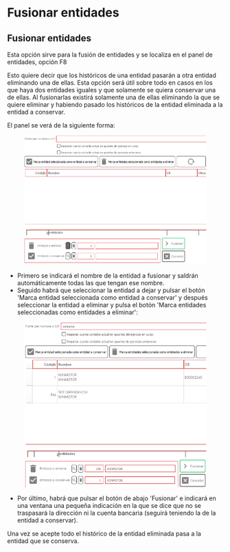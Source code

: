 # Fusionar entidades

## Fusionar entidades

Esta opción sirve para la fusión de entidades y se localiza en el panel de entidades, opción F8

Esto quiere decir que los históricos de una entidad pasarán a otra entidad eliminando una de ellas. Esta opción será útil sobre todo en casos en los que haya dos entidades iguales y que solamente se quiera conservar una de ellas. Al fusionarlas existirá solamente una de ellas eliminando la que se quiere eliminar y habiendo pasado los históricos de la entidad eliminada a la entidad a conservar.

El panel se verá de la siguiente forma:

<figure><img src="../.gitbook/assets/215d96f2-b4ff-4cd3-8d15-d3e6ff7ce7ad.png" alt=""><figcaption></figcaption></figure>

* Primero se indicará el nombre de la entidad a fusionar y saldrán automáticamente todas las que tengan ese nombre.
* Seguido habrá que seleccionar la entidad a dejar y pulsar el botón 'Marca entidad seleccionada como entidad a conservar' y después seleccionar la entidad a eliminar y pulsa el botón 'Marca entidades seleccionadas como entidades a eliminar':

<figure><img src="../.gitbook/assets/cbebd369-0609-4b53-8769-108e6ff5179e.png" alt=""><figcaption></figcaption></figure>

* Por último, habrá que pulsar el botón de abajo 'Fusionar' e indicará en una ventana una pequeña indicación en la que se dice que no se traspasará la dirección ni la cuenta bancaria (seguirá teniendo la de la entidad a conservar).&#x20;

Una vez se acepte todo el histórico de la entidad eliminada pasa a la entidad que se conserva.
